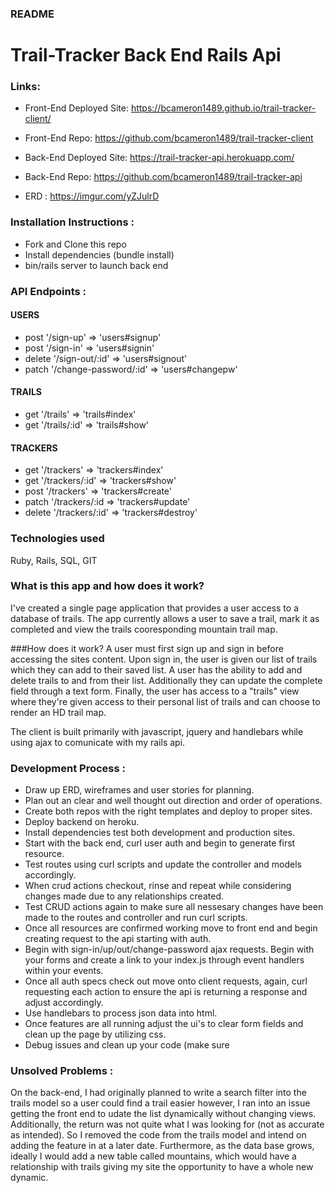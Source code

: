 ### README

# Trail-Tracker Back End Rails Api

### Links:

* Front-End Deployed Site: https://bcameron1489.github.io/trail-tracker-client/

* Front-End Repo: https://github.com/bcameron1489/trail-tracker-client

* Back-End Deployed Site: https://trail-tracker-api.herokuapp.com/

* Back-End Repo: https://github.com/bcameron1489/trail-tracker-api

* ERD : https://imgur.com/yZJulrD

### Installation Instructions :
* Fork and Clone this repo
* Install dependencies (bundle install)
* bin/rails server to launch back end


### API Endpoints :

#### USERS

 * post '/sign-up' => 'users#signup'
 * post '/sign-in' => 'users#signin'
 * delete '/sign-out/:id' => 'users#signout'
 * patch '/change-password/:id' => 'users#changepw'

#### TRAILS

* get '/trails' => 'trails#index'
* get '/trails/:id' => 'trails#show'

#### TRACKERS

* get '/trackers' => 'trackers#index'
* get '/trackers/:id' => 'trackers#show'
* post '/trackers' => 'trackers#create'
* patch '/trackers/:id => 'trackers#update'
* delete '/trackers/:id' => 'trackers#destroy'



### Technologies used

Ruby, Rails, SQL, GIT

### What is this app and how does it work?

I've created a single page application that provides a user access to a database of trails. The app currently allows a user to save a trail, mark it as completed and view the trails cooresponding mountain trail map.

###How does it work? A user must first sign up and sign in before accessing the sites content. Upon sign in, the user is given our list of trails which they can add to their saved list. A user has the ability to add and delete trails to and from their list. Additionally they can update the complete field through a text form. Finally, the user has access to a "trails" view where they're given access to their personal list of trails and can choose to render an HD trail map.

The client is built primarily with javascript, jquery and handlebars while using ajax to comunicate with my rails api.



### Development Process :
* Draw up ERD, wireframes and user stories for planning.
* Plan out an clear and well thought out direction and order of operations.
* Create both repos with the right templates and deploy to proper sites.
* Deploy backend on heroku.
* Install dependencies test both development and production sites.
* Start with the back end, curl user auth and begin to generate first resource.
* Test routes using curl scripts and update the controller and models accordingly.
* When crud actions checkout, rinse and repeat while considering changes made due to any relationships created.
* Test CRUD actions again to make sure all nessesary changes have been made to the routes and controller and run curl scripts.
* Once all resources are confirmed working move to front end and begin creating request to the api starting with auth.
* Begin with sign-in/up/out/change-password ajax requests. Begin with your forms and create a link to your index.js through event handlers within your events.
* Once all auth specs check out move onto client requests, again, curl requesting each action to ensure the api is returning a response and adjust accordingly.
* Use handlebars to process json data into html.
* Once features are all running adjust the ui's to clear form fields and clean up the page by utilizing css.
* Debug issues and clean up your code (make sure

### Unsolved Problems :  
On the back-end, I had originally planned to write a search filter into the trails model so a user could find a trail easier however, I ran into an issue getting the front end to udate the list dynamically without changing views.  Additionally, the return was not quite what I was looking for (not as accurate as intended).  So I removed the code from the trails model and intend on adding the feature in at a later date.  Furthermore, as the data base grows, ideally I would add a new table called mountains, which would have a relationship with trails giving my site the opportunity to have a whole new dynamic.
